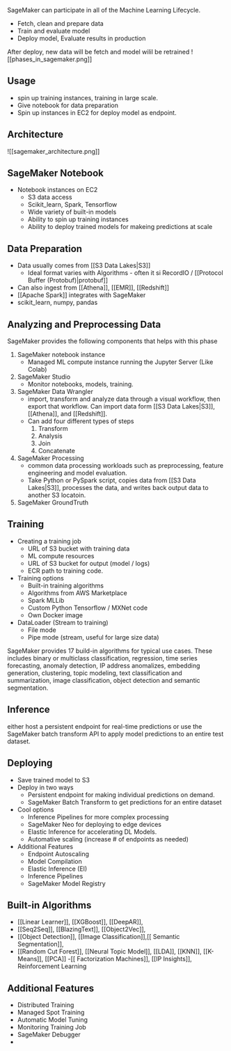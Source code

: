 SageMaker can participate in all of the Machine Learning Lifecycle.
- Fetch, clean and prepare data
- Train and evaluate model
- Deploy model, Evaluate results in production

After deploy, new data will be fetch and model wilil be retrained
![[phases_in_sagemaker.png]]

## Usage
- spin up training instances, training in large scale.
- Give notebook for data preparation
- Spin up instances in EC2 for deploy model as endpoint.

## Architecture
![[sagemaker_architecture.png]]

## SageMaker Notebook
- Notebook instances on EC2
	- S3 data access
	- Scikit_learn, Spark, Tensorflow
	- Wide variety of built-in models
	- Ability to spin up training instances
	- Ability to deploy trained models for makeing predictions at scale

## Data Preparation
- Data usually comes from [[S3 Data Lakes|S3]]
	- Ideal format varies with Algorithms - often it si RecordIO / [[Protocol Buffer (Protobuf)|protobuf]]
- Can also ingest from [[Athena]], [[EMR]], [[Redshift]]
- [[Apache Spark]] integrates with SageMaker
- scikit_learn, numpy, pandas

## Analyzing and Preprocessing Data
SageMaker provides the following components that helps with this phase
1. SageMaker notebook instance
	- Managed ML compute instance running the Jupyter Server (Like Colab)
2. SageMaker Studio
	- Monitor notebooks, models, training.
3. SageMaker Data Wrangler
	- import, transform and analyze data through a visual workflow, then export that workflow. Can import data form [[S3 Data Lakes|S3]], [[Athena]], and [[Redshift]].
	- Can add four different types of steps
		1. Transform
		2. Analysis
		3. Join
		4. Concatenate
4. SageMaker Processing
	- common data processing workloads such as preprocessing, feature engineering and model evaluation.
	- Take Python or PySpark script, copies data from [[S3 Data Lakes|S3]], processes the data, and writes back output data to another S3 locatoin.
5. SageMaker GroundTruth

## Training
- Creating a training job
	- URL of S3 bucket with training data
	- ML compute resources
	- URL of S3 bucket for output (model / logs)
	- ECR path to training code.
- Training options
	- Built-in training algorithms
	- Algorithms from AWS Marketplace
	- Spark MLLib
	- Custom Python Tensorflow / MXNet code
	- Own Docker image
- DataLoader (Stream to training)
	- File mode
	- Pipe mode (stream, useful for large size data)

SageMaker provides 17 build-in algorithms for typical use cases. These includes binary or multiclass classification, regression, time series forecasting, anomaly detection, IP address anomalizes, embedding generation, clustering, topic modeling, text classification and summarization, image classification, object detection and semantic segmentation.

## Inference
either host a persistent endpoint for real-time predictions or 
use the SageMaker batch transform API to apply model predictions to an entire test dataset.

## Deploying
- Save trained model to S3
- Deploy in two ways
	- Persistent endpoint for making individual predictions on demand.
	- SageMaker Batch Transform to get predictions for an entire dataset
- Cool options
	- Inference Pipelines for more complex processing
	- SageMaker Neo for deploying to edge devices
	- Elastic Inference for accelerating DL Models.
	- Automative scaling (increase # of endpoints as needed)
 - Additional Features
	 - Endpoint Autoscaling
	 - Model Compilation
	 - Elastic Inference (EI)
	 - Inference Pipelines
	 - SageMaker Model Registry

## Built-in Algorithms 
- [[Linear Learner]], [[XGBoost]], [[DeepAR]], 
- [[Seq2Seq]], [[BlazingText]], [[Object2Vec]], 
- [[Object Detection]], [[Image Classification]],[[ Semantic Segmentation]], 
- [[Random Cut Forest]], [[Neural Topic Model]], [[LDA]], [[KNN]], [[K-Means]], [[PCA]] 
-[[ Factorization Machines]], [[IP Insights]], Reinforcement Learning

## Additional Features
- Distributed Training
- Managed Spot Training
- Automatic Model Tuning
- Monitoring Training Job
- SageMaker Debugger
- 